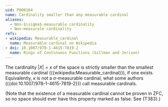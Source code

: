 ```yaml
---
uid: P000164
name: Cardinality smaller than any measurable cardinal
aliases:
  - Non-$\sigma$-measurable cardinality
  - Non-measurale cardinality
refs:
- wikipedia: Measurable_cardinal
  name: Measurable cardinal on Wikipedia
- doi: 10.1007/978-1-4615-7819-2
  name: Rings of Continuous Functions (Gillman and Jerison)
---
```


The cardinality $|X| = \kappa$ of the space is strictly smaller than the smallest measurable cardinal ({{wikipedia:Measurable_cardinal}}), if one exists. Equivalently, $\kappa$ is not a $\sigma$-measurable cardinal, what some authors ({{doi:10.1007/978-1-4615-7819-2}}) call measurable cardinals.

(Note that the existence of a measurable cardinal cannot be proven in ZFC, so no space should ever have this
property marked as false. See {T383}.)
